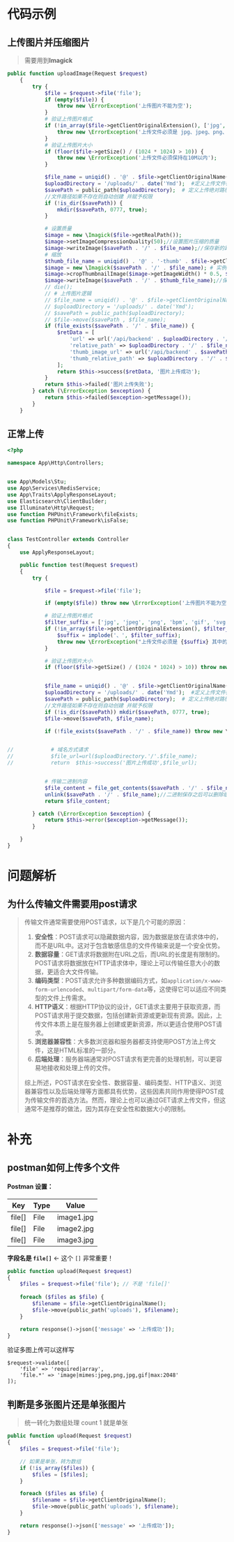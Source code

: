 # 代码示例

## 上传图片并压缩图片

> 需要用到**Imagick**

```php
public function uploadImage(Request $request)
    {
        try {
            $file = $request->file('file');
            if (empty($file)) {
                throw new \ErrorException('上传图片不能为空');
            }
            # 验证上传图片格式
            if (!in_array($file->getClientOriginalExtension(), ['jpg', 'jpeg', 'png', 'bpm', 'gif', 'svg', 'webp'])) {
                throw new \ErrorException('上传文件必须是 jpg、jpeg、png、bpm、gif、svg、webp 其中的一种');
            }
            # 验证上传图片大小
            if (floor($file->getSize() / (1024 * 1024) > 10)) {
                throw new \ErrorException('上传文件必须保持在10M以内');
            }

            $file_name = uniqid() . '@' . $file->getClientOriginalName(); # 定义上传图片得唯一名称
            $uploadDirectory = '/uploads/' . date('Ymd');  #定义上传文件得路径
            $savePath = public_path($uploadDirectory);  # 定义上传绝对路径
            //文件路径如果不存在则自动创建 并赋予权限
            if (!is_dir($savePath)) {
                mkdir($savePath, 0777, true);
            }

            # 设置质量
            $image = new \Imagick($file->getRealPath());
            $image->setImageCompressionQuality(50);//设置图片压缩的质量
            $image->writeImage($savePath . '/' . $file_name);//保存新的路径
            # 缩放
            $thumb_file_name = uniqid() . '@' . '-thumb' . $file->getClientOriginalName(); #定义缩放的名称
            $image = new \Imagick($savePath . '/' . $file_name); # 实例化缩放的目标文件(这里必须是已经压缩过的图片)
            $image->cropThumbnailImage($image->getImageWidth() * 0.5, $image->getImageHeight() * 0.5); # 缩放操作
            $image->writeImage($savePath . '/' . $thumb_file_name);//保存新的路径
            // die();
            // # 上传图片逻辑
            // $file_name = uniqid() . '@' . $file->getClientOriginalName();
            // $uploadDirectory = '/uploads/' . date('Ymd');
            // $savePath = public_path($uploadDirectory);
            // $file->move($savePath , $file_name);
            if (file_exists($savePath . '/' . $file_name)) {
                $retData = [
                    'url' => url('/api/backend' . $uploadDirectory . '/' . $file_name), # 压缩过后的图片url地址
                    'relative_path' => $uploadDirectory . '/' . $file_name, # 压缩过后的图片的服务器相对地址
                    'thumb_image_url' => url('/api/backend' . $savePath . '/' . $thumb_file_name), # 压缩并缩放图片的url 地址
                    'thumb_relative_path' => $uploadDirectory . '/' . $thumb_file_name  # 压缩并缩放图片的相对地址
                ];
                return $this->success($retData, '图片上传成功');
            }
            return $this->failed('图片上传失败');
        } catch (\ErrorException $exception) {
            return $this->failed($exception->getMessage());
        }
    }
```

## 正常上传

```php
<?php

namespace App\Http\Controllers;


use App\Models\Stu;
use App\Services\RedisService;
use App\Traits\ApplyResponseLayout;
use Elasticsearch\ClientBuilder;
use Illuminate\Http\Request;
use function PHPUnit\Framework\fileExists;
use function PHPUnit\Framework\isFalse;


class TestController extends Controller
{
    use ApplyResponseLayout;

    public function test(Request $request)
    {
        try {

            $file = $request->file('file');

            if (empty($file)) throw new \ErrorException('上传图片不能为空');

            # 验证上传图片格式
            $filter_suffix = ['jpg', 'jpeg', 'png', 'bpm', 'gif', 'svg', 'webp'];
            if (!in_array($file->getClientOriginalExtension(), $filter_suffix)) {
                $suffix = implode('、', $filter_suffix);
                throw new \ErrorException("上传文件必须是 {$suffix} 其中的一种");
            }

            # 验证上传图片大小
            if (floor($file->getSize() / (1024 * 1024) > 10)) throw new \ErrorException('上传文件必须保持在10M以内');


            $file_name = uniqid() . '@' . $file->getClientOriginalName(); # 定义上传图片得唯一名称
            $uploadDirectory = '/uploads/' . date('Ymd');  #定义上传文件得路径
            $savePath = public_path($uploadDirectory);  # 定义上传绝对路径
            //文件路径如果不存在则自动创建 并赋予权限
            if (!is_dir($savePath)) mkdir($savePath, 0777, true);
            $file->move($savePath, $file_name);

            if (!file_exists($savePath . '/' . $file_name)) throw new \ErrorException('上传文件失败');


//            # 域名方式请求
//            $file_url=url($uploadDirectory.'/'.$file_name);
//            return  $this->success('图片上传成功',$file_url);


            # 传输二进制内容
            $file_content = file_get_contents($savePath . '/' . $file_name);
            unlink($savePath . '/' . $file_name);//二进制保存之后可以删除临时文件
            return $file_content;

        } catch (\ErrorException $exception) {
            return $this->error($exception->getMessage());
        }

    }
}
```



# 问题解析

## 为什么传输文件需要用post请求

> 传输文件通常需要使用POST请求，以下是几个可能的原因：
>
> 1. **安全性**：POST请求可以隐藏数据内容，因为数据是放在请求体中的，而不是URL中。这对于包含敏感信息的文件传输来说是一个安全优势。
> 2. **数据容量**：GET请求将数据附在URL之后，而URL的长度是有限制的。POST请求将数据放在HTTP请求体中，理论上可以传输任意大小的数据，更适合大文件传输。
> 3. **编码类型**：POST请求允许多种数据编码方式，如`application/x-www-form-urlencoded`、`multipart/form-data`等，这使得它可以适应不同类型的文件上传需求。
> 4. **HTTP语义**：根据HTTP协议的设计，GET请求主要用于获取资源，而POST请求用于提交数据，包括创建新资源或更新现有资源。因此，上传文件本质上是在服务器上创建或更新资源，所以更适合使用POST请求。
> 5. **浏览器兼容性**：大多数浏览器和服务器都支持使用POST方法上传文件，这是HTML标准的一部分。
> 6. **后端处理**：服务器端通常对POST请求有更完善的处理机制，可以更容易地接收和处理上传的文件。
>
> 综上所述，POST请求在安全性、数据容量、编码类型、HTTP语义、浏览器兼容性以及后端处理等方面都具有优势，这些因素共同作用使得POST成为传输文件的首选方法。然而，理论上也可以通过GET请求上传文件，但这通常不是推荐的做法，因为其存在安全性和数据大小的限制。

# 补充

## postman如何上传多个文件

#### Postman 设置：

| Key    | Type | Value      |
| ------ | ---- | ---------- |
| file[] | File | image1.jpg |
| file[] | File | image2.jpg |
| file[] | File | image3.jpg |

**字段名是 `file[]`** ← 这个 `[]` 非常重要！

```php
public function upload(Request $request)
{
    $files = $request->file('file'); // 不是 'file[]'
    
    foreach ($files as $file) {
        $filename = $file->getClientOriginalName();
        $file->move(public_path('uploads'), $filename);
    }

    return response()->json(['message' => '上传成功']);
}
```

验证多图上传可以这样写

```shell
$request->validate([
    'file' => 'required|array',
    'file.*' => 'image|mimes:jpeg,png,jpg,gif|max:2048'
]);
```

##  判断是多张图片还是单张图片

> 统一转化为数组处理  count 1 就是单张

```php
public function upload(Request $request)
{
    $files = $request->file('file');

    // 如果是单张，转为数组
    if (!is_array($files)) {
        $files = [$files];
    }

    foreach ($files as $file) {
        $filename = $file->getClientOriginalName();
        $file->move(public_path('uploads'), $filename);
    }

    return response()->json(['message' => '上传成功']);
}
```

